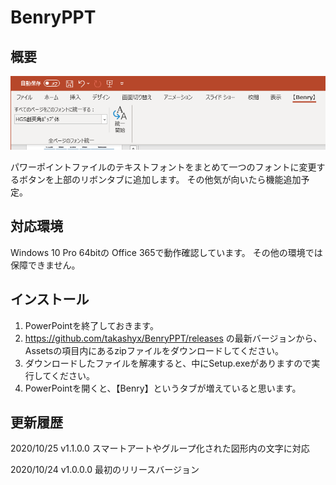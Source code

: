 # BenryPPT

## 概要

![ribbon](./README_RESOURCES/ribbon.png)

パワーポイントファイルのテキストフォントをまとめて一つのフォントに変更するボタンを上部のリボンタブに追加します。
その他気が向いたら機能追加予定。

## 対応環境

Windows 10 Pro 64bitの Office 365で動作確認しています。
その他の環境では保障できません。

## インストール

1. PowerPointを終了しておきます。
1. https://github.com/takashyx/BenryPPT/releases の最新バージョンから、Assetsの項目内にあるzipファイルをダウンロードしてください。
1. ダウンロードしたファイルを解凍すると、中にSetup.exeがありますので実行してください。
1. PowerPointを開くと、【Benry】というタブが増えていると思います。

## 更新履歴

2020/10/25
v1.1.0.0
スマートアートやグループ化された図形内の文字に対応

2020/10/24
v1.0.0.0
最初のリリースバージョン
